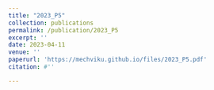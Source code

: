 ```yaml
---
title: "2023_P5"
collection: publications
permalink: /publication/2023_P5
excerpt: ''
date: 2023-04-11
venue: ''
paperurl: 'https://mechviku.github.io/files/2023_P5.pdf'
citation: #''

---
```


[Download paper here]: (https://mechviku.github.io/files/2023_P5.pdf)






